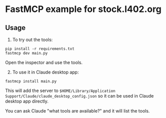 # FastMCP example for stock.l402.org

## Usage

1. To try out the tools:

```
pip install -r requirements.txt
fastmcp dev main.py
```

Open the inspector and use the tools. 

2. To use it in Claude desktop app:

```
fastmcp install main.py
```

This will add the server to `$HOME/Library/Application Support/Claude/claude_desktop_config.json` so it can be used in Claude desktop app directly.

You can ask Claude "what tools are available?" and it will list the tools.

